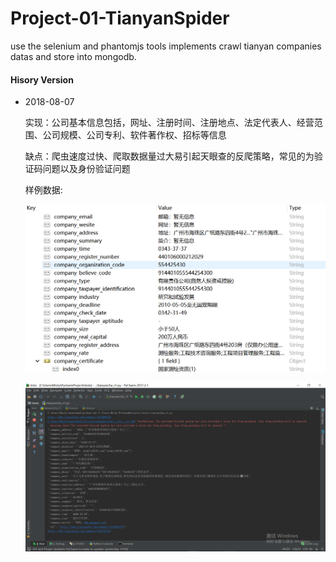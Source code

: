 # Project-01-TianyanSpider
use the selenium and phantomjs tools implements crawl tianyan companies datas and store into mongodb.																		
#### Hisory Version

+ 2018-08-07
  
  实现：公司基本信息包括，网址、注册时间、注册地点、法定代表人、经营范围、公司规模、公司专利、软件著作权、招标等信息
  
  缺点：爬虫速度过快、爬取数据量过大易引起天眼查的反爬策略，常见的为验证码问题以及身份验证问题
 
  样例数据: 
           
    ![2018-08-07-data-example1](./images/2018-08-08_092058.png)
  
    ![2018-08-07-data-example2](./images/2018-08-08_092622.png)

